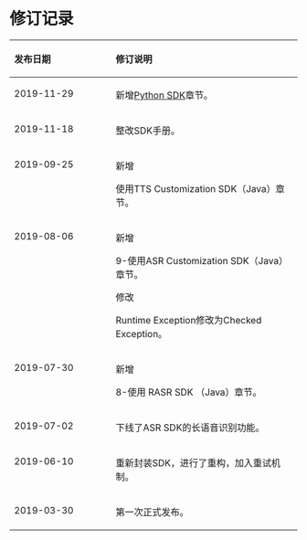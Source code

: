 # 修订记录<a name="sis_05_0040"></a>

<a name="table209821319163512"></a>
<table><thead align="left"><tr id="row8982141915353"><th class="cellrowborder" valign="top" width="35.260000000000005%" id="mcps1.1.3.1.1"><p id="p1398241973513"><a name="p1398241973513"></a><a name="p1398241973513"></a><strong id="b1540461213713"><a name="b1540461213713"></a><a name="b1540461213713"></a>发布日期</strong></p>
</th>
<th class="cellrowborder" valign="top" width="64.74%" id="mcps1.1.3.1.2"><p id="p798231918354"><a name="p798231918354"></a><a name="p798231918354"></a><strong id="b15410112183718"><a name="b15410112183718"></a><a name="b15410112183718"></a>修订说明</strong></p>
</th>
</tr>
</thead>
<tbody><tr id="row7511110288"><td class="cellrowborder" valign="top" width="35.260000000000005%" headers="mcps1.1.3.1.1 "><p id="p1166119288"><a name="p1166119288"></a><a name="p1166119288"></a>2019-11-29</p>
</td>
<td class="cellrowborder" valign="top" width="64.74%" headers="mcps1.1.3.1.2 "><p id="p1661118287"><a name="p1661118287"></a><a name="p1661118287"></a>新增<a href="Python-SDK.md">Python SDK</a>章节。</p>
</td>
</tr>
<tr id="row1166378184811"><td class="cellrowborder" valign="top" width="35.260000000000005%" headers="mcps1.1.3.1.1 "><p id="p96641287481"><a name="p96641287481"></a><a name="p96641287481"></a>2019-11-18</p>
</td>
<td class="cellrowborder" valign="top" width="64.74%" headers="mcps1.1.3.1.2 "><p id="p0664188174811"><a name="p0664188174811"></a><a name="p0664188174811"></a>整改SDK手册。</p>
</td>
</tr>
<tr id="row179057832814"><td class="cellrowborder" valign="top" width="35.260000000000005%" headers="mcps1.1.3.1.1 "><p id="p1890616812289"><a name="p1890616812289"></a><a name="p1890616812289"></a>2019-09-25</p>
</td>
<td class="cellrowborder" valign="top" width="64.74%" headers="mcps1.1.3.1.2 "><p id="p1225194015509"><a name="p1225194015509"></a><a name="p1225194015509"></a>新增</p>
<p id="p10906208182819"><a name="p10906208182819"></a><a name="p10906208182819"></a>使用TTS Customization SDK（Java）章节。</p>
</td>
</tr>
<tr id="row19901451116"><td class="cellrowborder" valign="top" width="35.260000000000005%" headers="mcps1.1.3.1.1 "><p id="p15901658110"><a name="p15901658110"></a><a name="p15901658110"></a>2019-08-06</p>
</td>
<td class="cellrowborder" valign="top" width="64.74%" headers="mcps1.1.3.1.2 "><p id="p17898174354718"><a name="p17898174354718"></a><a name="p17898174354718"></a>新增</p>
<p id="p1832816466477"><a name="p1832816466477"></a><a name="p1832816466477"></a>9-使用ASR Customization SDK（Java）章节。</p>
<p id="p6322224818"><a name="p6322224818"></a><a name="p6322224818"></a>修改</p>
<p id="p1525111457527"><a name="p1525111457527"></a><a name="p1525111457527"></a>Runtime Exception修改为Checked Exception。</p>
</td>
</tr>
<tr id="row39391285382"><td class="cellrowborder" valign="top" width="35.260000000000005%" headers="mcps1.1.3.1.1 "><p id="p07941343103819"><a name="p07941343103819"></a><a name="p07941343103819"></a>2019-07-30</p>
</td>
<td class="cellrowborder" valign="top" width="64.74%" headers="mcps1.1.3.1.2 "><p id="p1712695416391"><a name="p1712695416391"></a><a name="p1712695416391"></a>新增</p>
<p id="p1654213571393"><a name="p1654213571393"></a><a name="p1654213571393"></a>8-使用 RASR SDK （Java）章节。</p>
</td>
</tr>
<tr id="row212802614389"><td class="cellrowborder" valign="top" width="35.260000000000005%" headers="mcps1.1.3.1.1 "><p id="p228444012387"><a name="p228444012387"></a><a name="p228444012387"></a>2019-07-02</p>
</td>
<td class="cellrowborder" valign="top" width="64.74%" headers="mcps1.1.3.1.2 "><p id="p428454015381"><a name="p428454015381"></a><a name="p428454015381"></a>下线了ASR SDK的长语音识别功能。</p>
</td>
</tr>
<tr id="row10474744163417"><td class="cellrowborder" valign="top" width="35.260000000000005%" headers="mcps1.1.3.1.1 "><p id="p789023515387"><a name="p789023515387"></a><a name="p789023515387"></a>2019-06-10</p>
</td>
<td class="cellrowborder" valign="top" width="64.74%" headers="mcps1.1.3.1.2 "><p id="p118901354387"><a name="p118901354387"></a><a name="p118901354387"></a>重新封装SDK，进行了重构，加入重试机制。</p>
</td>
</tr>
<tr id="row1798281910353"><td class="cellrowborder" valign="top" width="35.260000000000005%" headers="mcps1.1.3.1.1 "><p id="p12982119123512"><a name="p12982119123512"></a><a name="p12982119123512"></a>2019-03-30</p>
</td>
<td class="cellrowborder" valign="top" width="64.74%" headers="mcps1.1.3.1.2 "><p id="p15982171973511"><a name="p15982171973511"></a><a name="p15982171973511"></a>第一次正式发布。</p>
</td>
</tr>
</tbody>
</table>

